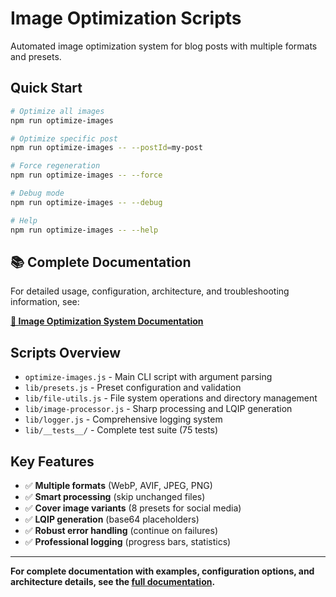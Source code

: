 # Image Optimization Scripts

Automated image optimization system for blog posts with multiple formats and presets.

## Quick Start

```bash
# Optimize all images
npm run optimize-images

# Optimize specific post
npm run optimize-images -- --postId=my-post

# Force regeneration
npm run optimize-images -- --force

# Debug mode
npm run optimize-images -- --debug

# Help
npm run optimize-images -- --help
```

## 📚 Complete Documentation

For detailed usage, configuration, architecture, and troubleshooting information, see:

**[📖 Image Optimization System Documentation](../docs/image-optimization-system.md)**

## Scripts Overview

- `optimize-images.js` - Main CLI script with argument parsing
- `lib/presets.js` - Preset configuration and validation
- `lib/file-utils.js` - File system operations and directory management
- `lib/image-processor.js` - Sharp processing and LQIP generation
- `lib/logger.js` - Comprehensive logging system
- `lib/__tests__/` - Complete test suite (75 tests)

## Key Features

- ✅ **Multiple formats** (WebP, AVIF, JPEG, PNG)
- ✅ **Smart processing** (skip unchanged files)
- ✅ **Cover image variants** (8 presets for social media)
- ✅ **LQIP generation** (base64 placeholders)
- ✅ **Robust error handling** (continue on failures)
- ✅ **Professional logging** (progress bars, statistics)

---

**For complete documentation with examples, configuration options, and architecture details, see the [full documentation](../docs/image-optimization-system.md).**

